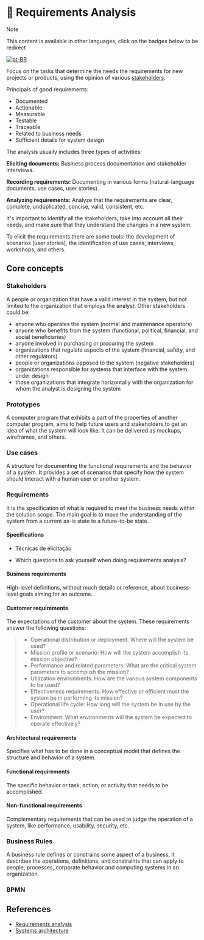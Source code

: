 # 💎 Requirements Analysis

> [!NOTE]
> This content is available in other languages, click on the badges below to be redirect
>
> [![pt-BR](https://img.shields.io/badge/lang-pt--BR-green.svg?style=for-the-badge&labelColor=009c37&color=FEE000)](./README.pt-BR.md)

Focus on the tasks that determine the needs the requirements for new projects or products, using the opinion of various [stakeholders](#stakeholders).

Principals of good requirements:

- Documented
- Actionable
- Measurable
- Testable
- Traceable
- Related to business needs
- Sufficient details for system design

The analysis usually includes three types of activities:

**Eliciting documents:** Business process documentation and stakeholder interviews.

**Recording requirements:** Documenting in various forms (natural-language documents, use cases, user stories).

**Analyzing requirements:** Analyze that the requirements are clear, complete, unduplicated, concise, valid, consistent, etc.

It's important to identify all the stakeholders, take into account all their needs, and make sure that they understand the changes in a new system.

To elicit the requirements there are some tools: the development of scenarios (user stories), the identification of use cases, interviews, workshops, and others.

## Core concepts

### Stakeholders

A people or organization that have a valid interest in the system, but not limited to the organization that employs the analyst. Other stakeholders could be:

- anyone who operates the system (normal and maintenance operators)
- anyone who benefits from the system (functional, political, financial, and social beneficiaries)
- anyone involved in purchasing or procuring the system
- organizations that regulate aspects of the system (financial, safety, and other regulators)
- people or organizations opposed to the system (negative stakeholders)
- organizations responsible for systems that interface with the system under design
- those organizations that integrate horizontally with the organization for whom the analyst is designing the system

### Prototypes

A computer program that exhibits a part of the properties of another computer program, aims to help future users and stakeholders to get an idea of what the system will look like. It can be delivered as mockups, wireframes, and others.

### Use cases

A structure for documenting the functional requirements and the behavior of a system. It provides a set of scenarios that specify how the system should interact with a human user or another system.

### Requirements

It is the specification of what is required to meet the business needs within the solution scope. The main goal is to move the understanding of the system from a current as-is state to a future-to-be state.

#### Specifications

- Técnicas de elicitação

- Which questions to ask yourself when doing requirements analysis?

#### Business requirements

High-level definitions, without much details or reference, about business-level goals aiming for an outcome.

#### Customer requirements

The expectations of the customer about the system. These requirements answer the following questions:

> - Operational distribution or deployment: Where will the system be used?
> - Mission profile or scenario: How will the system accomplish its mission objective?
> - Performance and related parameters: What are the critical system parameters to accomplish the mission?
> - Utilization environments: How are the various system components to be used?
> - Effectiveness requirements: How effective or efficient must the system be in performing its mission?
> - Operational life cycle: How long will the system be in use by the user?
> - Environment: What environments will the system be expected to operate effectively?

#### Architectural requirements

Specifies what has to be done in a conceptual model that defines the structure and behavior of a system.

#### Functional requirements

The specific behavior or task, action, or activity that needs to be accomplished.

#### Non-functional requirements

Complementary requirements that can be used to judge the operation of a system, like performance, usability, security, etc.

### Business Rules

A business rule defines or constrains some aspect of a business, it describes the operations, definitions, and constraints that can apply to people, processes, corporate behavior and computing systems in an organization.

### BPMN

## References

- [Requirements analysis](https://en.wikipedia.org/wiki/Requirements_analysis)
- [Systems architecture](https://en.wikipedia.org/wiki/Systems_architecture)
